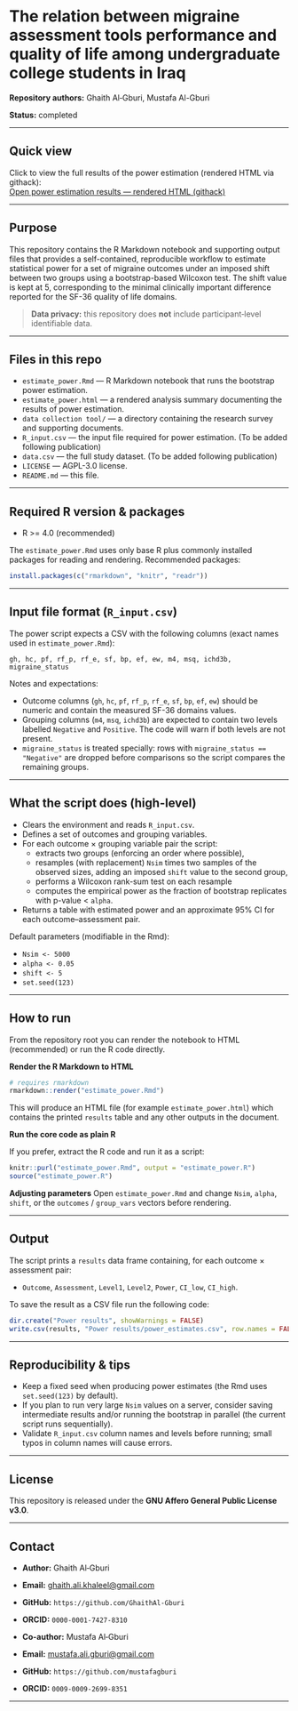 # The relation between migraine assessment tools performance and quality of life among undergraduate college students in Iraq

**Repository authors:** Ghaith Al‑Gburi, Mustafa Al-Gburi

**Status:** completed

---

## Quick view
Click to view the full results of the power estimation (rendered HTML via githack):  
[Open power estimation results — rendered HTML (githack)](https://raw.githack.com/GhaithAl-Gburi/migraine-tools-performance/main/estimate_power.html)

---

## Purpose
This repository contains the R Markdown notebook and supporting output files that provides a self-contained, reproducible workflow to estimate statistical power for a set of migraine outcomes under an imposed shift between two groups using a bootstrap-based Wilcoxon test. The shift value is kept at 5, corresponding to the minimal clinically important difference reported for the SF-36 quality of life domains. 

> **Data privacy:** this repository does **not** include participant‑level identifiable data.

---

## Files in this repo
- `estimate_power.Rmd` — R Markdown notebook that runs the bootstrap power estimation.
- `estimate_power.html` — a rendered analysis summary documenting the results of power estimation.
- `data collection tool/` — a directory containing the research survey and supporting documents.
- `R_input.csv` — the input file required for power estimation. (To be added following publication)
- `data.csv` — the full study dataset. (To be added following publication)
- `LICENSE` — AGPL-3.0 license.
- `README.md` — this file.

---

## Required R version & packages
- R >= 4.0 (recommended)

The `estimate_power.Rmd` uses only base R plus commonly installed packages for reading and rendering. Recommended packages:

```r
install.packages(c("rmarkdown", "knitr", "readr"))
```

---

## Input file format (`R_input.csv`)
The power script expects a CSV with the following columns (exact names used in `estimate_power.Rmd`):

```
gh, hc, pf, rf_p, rf_e, sf, bp, ef, ew, m4, msq, ichd3b, migraine_status
```

Notes and expectations:
- Outcome columns (`gh`, `hc`, `pf`, `rf_p`, `rf_e`, `sf`, `bp`, `ef`, `ew`) should be numeric and contain the measured SF-36 domains values.
- Grouping columns (`m4`, `msq`, `ichd3b`) are expected to contain two levels labelled `Negative` and `Positive`. The code will warn if both levels are not present.
- `migraine_status` is treated specially: rows with `migraine_status == "Negative"` are dropped before comparisons so the script compares the remaining groups.

---

## What the script does (high-level)
- Clears the environment and reads `R_input.csv`.
- Defines a set of outcomes and grouping variables.
- For each outcome × grouping variable pair the script:
  - extracts two groups (enforcing an order where possible),
  - resamples (with replacement) `Nsim` times two samples of the observed sizes, adding an imposed `shift` value to the second group,
  - performs a Wilcoxon rank-sum test on each resample
  - computes the empirical power as the fraction of bootstrap replicates with p-value < `alpha`.
- Returns a table with estimated power and an approximate 95% CI for each outcome–assessment pair.

Default parameters (modifiable in the Rmd):
- `Nsim <- 5000`
- `alpha <- 0.05`
- `shift <- 5`
- `set.seed(123)`

---

## How to run
From the repository root you can render the notebook to HTML (recommended) or run the R code directly.

**Render the R Markdown to HTML**

```r
# requires rmarkdown
rmarkdown::render("estimate_power.Rmd")
```

This will produce an HTML file (for example `estimate_power.html`) which contains the printed `results` table and any other outputs in the document.

**Run the core code as plain R**

If you prefer, extract the R code and run it as a script:

```r
knitr::purl("estimate_power.Rmd", output = "estimate_power.R")
source("estimate_power.R")
```

**Adjusting parameters**
Open `estimate_power.Rmd` and change `Nsim`, `alpha`, `shift`, or the `outcomes` / `group_vars` vectors before rendering.

---

## Output
The script prints a `results` data frame containing, for each outcome × assessment pair:
- `Outcome`, `Assessment`, `Level1`, `Level2`, `Power`, `CI_low`, `CI_high`.

To save the result as a CSV file run the following code:

```r
dir.create("Power results", showWarnings = FALSE)
write.csv(results, "Power results/power_estimates.csv", row.names = FALSE)
```

---

## Reproducibility & tips
- Keep a fixed seed when producing power estimates (the Rmd uses `set.seed(123)` by default).
- If you plan to run very large `Nsim` values on a server, consider saving intermediate results and/or running the bootstrap in parallel (the current script runs sequentially).
- Validate `R_input.csv` column names and levels before running; small typos in column names will cause errors.

---

## License
This repository is released under the **GNU Affero General Public License v3.0**.

---

## Contact
- **Author:** Ghaith Al‑Gburi
- **Email:** ghaith.ali.khaleel@gmail.com
- **GitHub:** `https://github.com/GhaithAl-Gburi` 
- **ORCID:** `0000-0001-7427-8310` 

- **Co-author:** Mustafa Al‑Gburi
- **Email:** mustafa.ali.gburi@gmail.com
- **GitHub:** `https://github.com/mustafagburi` 
- **ORCID:** `0009-0009-2699-8351` 
---

